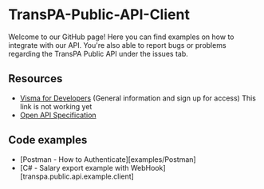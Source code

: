 # TransPA-Public-API-Client
Welcome to our GitHub page! Here you can find examples on how to integrate with our API. You're also able to report bugs or problems regarding the TransPA Public API under the issues tab.

## Resources
- [Visma for Developers](https://developer.visma.com/api/) (General information and sign up for access) This link is not working yet
- [Open API Specification](https://api.mytranspa.com/doc/openapi/swaggerui/)


## Code examples
- [Postman - How to Authenticate][examples/Postman]
- [C# - Salary export example with WebHook][transpa.public.api.example.client]